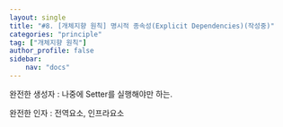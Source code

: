 ```yaml
---
layout: single
title: "#8. [개체지향 원칙] 명시적 종속성(Explicit Dependencies)(작성중)"
categories: "principle"
tag: ["개체지향 원칙"]
author_profile: false
sidebar: 
    nav: "docs"
---
```


완전한 생성자 : 나중에 Setter를 실행해야만 하는.

완전한 인자 : 전역요소, 인프라요소
